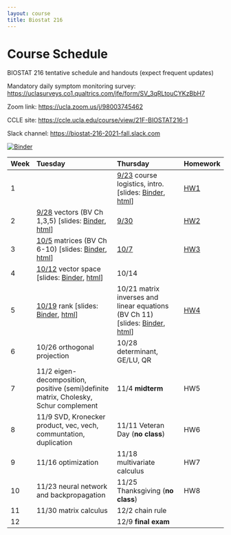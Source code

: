 ```yaml
---
layout: course
title: Biostat 216
---
```


# Course Schedule

BIOSTAT 216 tentative schedule and handouts (expect frequent updates)

Mandatory daily symptom monitoring survey: <https://uclasurveys.co1.qualtrics.com/jfe/form/SV_3qRLtouCYKzBbH7>

Zoom link: <https://ucla.zoom.us/j/98003745462>

CCLE site: <https://ccle.ucla.edu/course/view/21F-BIOSTAT216-1>

Slack channel: <https://biostat-216-2021-fall.slack.com>

[![Binder](https://mybinder.org/badge_logo.svg)](https://mybinder.org/v2/gh/ucla-biostat216-2021fall/ucla-biostat216-2021fall.github.io/main)

| Week | Tuesday | Thursday | Homework |
|:-----------|:------------|:------------|:------------|
| 1 | | [9/23](https://ucla-biostat216-2021fall.github.io/biostat216fall2021/2021/09/23/week1.html) course logistics, intro. \[slides: [Binder](https://mybinder.org/v2/gh/ucla-biostat216-2021fall/ucla-biostat216-2021fall.github.io/main?filepath=slides%2F01-intro%2F01-intro.ipynb), [html](https://ucla-biostat216-2021fall.github.io/slides/01-intro/01-intro.html)\] | [HW1](https://ucla-biostat216-2021fall.github.io/hw/hw1/hw1.html) |  
| 2 | [9/28](https://ucla-biostat216-2021fall.github.io/biostat216fall2021/2021/09/28/week2-day1.html) vectors (BV Ch 1,3,5) \[slides: [Binder](https://mybinder.org/v2/gh/ucla-biostat216-2021fall/ucla-biostat216-2021fall.github.io/main?filepath=slides%2F02-vector%2F02-vector.ipynb), [html](https://ucla-biostat216-2021fall.github.io/slides/02-vector/02-vector.html)\] | [9/30](https://ucla-biostat216-2021fall.github.io/biostat216fall2021/2021/09/30/week2-day2.html) | [HW2](https://ucla-biostat216-2021fall.github.io/hw/hw2/hw2.html) |  
| 3 | [10/5](https://ucla-biostat216-2021fall.github.io/biostat216fall2021/2021/10/05/week3-day1.html) matrices (BV Ch 6-10) \[slides: [Binder](https://mybinder.org/v2/gh/ucla-biostat216-2021fall/ucla-biostat216-2021fall.github.io/main?filepath=slides%2F03-matrix%2F03-matrix.ipynb), [html](https://ucla-biostat216-2021fall.github.io/slides/03-matrix/03-matrix.html)\] | [10/7](https://ucla-biostat216-2021fall.github.io/biostat216fall2021/2021/10/07/week3-day2.html) | [HW3](https://ucla-biostat216-2021fall.github.io/hw/hw3/hw3.html)  |  
| 4 | [10/12](https://ucla-biostat216-2021fall.github.io/biostat216fall2021/2021/10/12/week4-day1.html) vector space \[slides: [Binder](https://mybinder.org/v2/gh/ucla-biostat216-2021fall/ucla-biostat216-2021fall.github.io/main?filepath=slides%2F04-vecsp%2F04-vecsp.ipynb), [html](https://ucla-biostat216-2021fall.github.io/slides/04-vecsp/04-vecsp.html)\] | 10/14 | |  
| 5 | [10/19](https://ucla-biostat216-2021fall.github.io/biostat216fall2021/2021/10/19/week5-day1.html) rank \[slides: [Binder](https://mybinder.org/v2/gh/ucla-biostat216-2021fall/ucla-biostat216-2021fall.github.io/main?filepath=slides%2F05-rank%2F05-rank.ipynb), [html](https://ucla-biostat216-2021fall.github.io/slides/05-rank/05-rank.html)\] | 10/21 matrix inverses and linear equations (BV Ch 11) \[slides: [Binder](https://mybinder.org/v2/gh/ucla-biostat216-2021fall/ucla-biostat216-2021fall.github.io/main?filepath=slides%2F06-matinv%2F06-matinv.ipynb), [html](https://ucla-biostat216-2021fall.github.io/slides/06-matinv/06-matinv.html)\] | [HW4](https://ucla-biostat216-2021fall.github.io/hw/hw4/hw4.html) |  
| 6 | 10/26 orthogonal projection | 10/28 determinant, GE/LU, QR |   
| 7 | 11/2 eigen-decomposition, positive (semi)definite matrix, Cholesky, Schur complement | 11/4 **midterm** | HW5 |  
| 8 | 11/9 SVD, Kronecker product, vec, vech, communtation, duplication | 11/11 Veteran Day (**no class**) | HW6 |   
| 9 | 11/16 optimization | 11/18 multivariate calculus | HW7 |   
| 10 | 11/23 neural network and backpropagation | 11/25 Thanksgiving (**no class**) | HW8 |  
| 11 | 11/30 matrix calculus | 12/2 chain rule | |   
| 12 | | 12/9 **final exam** | |   

